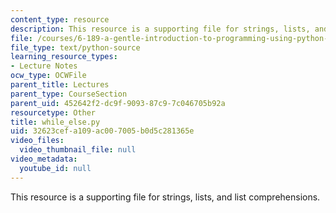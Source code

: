 ```yaml
---
content_type: resource
description: This resource is a supporting file for strings, lists, and list comprehensions.
file: /courses/6-189-a-gentle-introduction-to-programming-using-python-january-iap-2011/32623cefa109ac007005b0d5c281365e_while_else.py
file_type: text/python-source
learning_resource_types:
- Lecture Notes
ocw_type: OCWFile
parent_title: Lectures
parent_type: CourseSection
parent_uid: 452642f2-dc9f-9093-87c9-7c046705b92a
resourcetype: Other
title: while_else.py
uid: 32623cef-a109-ac00-7005-b0d5c281365e
video_files:
  video_thumbnail_file: null
video_metadata:
  youtube_id: null
---
```

This resource is a supporting file for strings, lists, and list comprehensions.